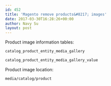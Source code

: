 ```yaml
---
id: 452
title: 'Magento remove products&#8217; images'
date: 2017-03-30T16:28:26+00:00
author: Navy Su
layout: post
---
```

Product image information tables:

~~~bash
catalog_product_entity_media_gallery

catalog_product_entity_media_gallery_value
~~~

Product image location:

~~~bash
media/catalog/product
~~~

